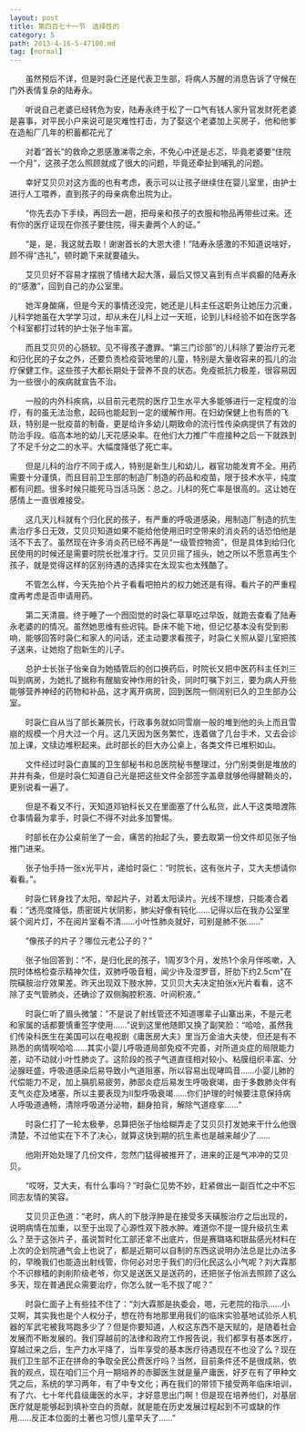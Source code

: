 ```yaml
---
layout: post
title: 第四百七十一节　选择性的
category: 5
path: 2013-4-16-5-47100.md
tag: [normal]
---
```


　　虽然预后不详，但是时袅仁还是代表卫生部，将病人苏醒的消息告诉了守候在门外表情复杂的陆寿永。

　　听说自己老婆已经转危为安，陆寿永终于松了一口气有钱人家升官发财死老婆是喜事，对平民小户来说可是灾难性打击，为了娶这个老婆加上买房子，他和他爹在造船厂几年的积蓄都花光了

　　对着“首长”的救命之恩感激涕零之余，不免心中还是忐忑，毕竟老婆要“住院一个月”，这孩子怎么照顾就成了很大的问题，毕竟还牵扯到哺乳的问题。

　　幸好艾贝贝对这方面的也有考虑，表示可以让孩子继续住在婴儿室里，由护士进行人工喂养，直到孩子的母亲病愈出院为止。

　　“你先去办下手续，再回去一趟，把母亲和孩子的衣服和物品再带些过来。还有你的医疗证现在你孩子要住院，得夫妻两个人的证。”

　　“是，是，我这就去取！谢谢首长的大恩大德！”陆寿永感激的不知道说啥好，顾不得“违礼”，顿时跪下来就要磕头。

　　艾贝贝好不容易才摆脱了情绪大起大落，最后又惊又喜到有点半疯癫的陆寿永的“感激”，回到自己的办公室里。

　　她浑身酸痛，但是今天的事情还没完，她还是儿科主任这职务让她压力沉重，儿科学她虽在大学学习过，却从未在儿科上过一天班，论到儿科经验不如在医学各个科室都打过转的护士张子怡丰富。

　　而且艾贝贝的心肠软。见不得孩子遭罪。“第三门诊部”的儿科除了要治疗元老和归化民的子女之外，还要负责检疫营地里的儿童，特别是大量收容来的孤儿的治疗保健工作。这些孩子大都长期处于营养不良的状态。免疫抵抗力极差，很容易因为一些很小的疾病就宣告不治。

　　一般的内外科疾病，以目前元老院的医疗卫生水平大多能够进行一定程度的治疗，有的虽无法治愈，起码也能起到一定的缓解作用。在妇幼保健上也有质的飞跃，特别是一批疫苗的制备，更是给许多幼儿期致命的流行性传染病提供了有效的防治手段。临高本地的幼儿天花感染率。在他们大力推广牛痘接种之后一下就跌到了不足千分之二的水平。大幅度降低了死亡率。

　　但是儿科的治疗不同于成人，特别是新生儿和幼儿，器官功能发育不全。用药需要十分谨慎，而且目前卫生部的制造厂制造的药品和疫苗，限于技术水平，纯度都有问题。很多时候只能死马当活马医：总之。儿科的死亡率是很高的。这让她在感情上一直很难接受。

　　这几天儿科就有个归化民的孩子，有严重的呼吸道感染，用制造厂制造的抗生素治疗多日无效，艾贝贝知道如果不能给他使用旧时空带来的消炎药的话恐怕他是活不下去了。虽然现在许多消炎药已经不再是“一级管控物资”，但是具体到给归化民使用的时候还是需要时院长批准才行。艾贝贝摇了摇头，她之所以不愿意再生个孩子，就是觉得这样的区别待遇的选择实在太现实也太残酷了。

　　不管怎么样，今天先拍个片子看看吧拍片的权力她还是有得。看片子的严重程度再考虑是否申请用药。

　　第二天清晨。终于睡了一个囫囵觉的时袅仁草草吃过早饭，就跑去查看了陆寿永老婆的的情况。虽然她思维有些迟钝。卧床不能下地，但记忆基本没有受到影响，能够回答时袅仁和家人的问话，还主动要求看孩子，时袅仁关照从婴儿室把孩子送来，让她抱了抱新生的儿子。

　　总护士长张子怡亲自为她插管后的创口换药后，时院长又把中医药科主任刘三叫到病房，为她扎了据称有醒脑安神作用的针灸，同时叮嘱下刘三，要为病人开些能够营养神经的药物和补品，这才离开病房，回到医院一侧阔别已久的卫生部办公室。

　　时袅仁自从当了部长兼院长，行政事务就如同雪崩一般的堆到他的头上而且雪崩的规模一个月大过一个月。这几天因为医务繁忙，连着做了几台手术，又去会诊加上课，文牍边堆积起来。此时部长的巨大办公桌上，各类文件已堆积如山。

　　文件经过时袅仁直属的卫生部秘书和总医院秘书整理过，分门别类倒是堆放的井井有条，但是时袅仁知道自己光是把这些文件全部签字盖章就够他得腱鞘炎的，更别说看一遍了。

　　但是不看又不行，天知道邓铂科长又在里面塞了什么私货，此人干这类暗渡陈仓事情最为拿手，时袅仁不得不对此多加警惕。

　　时部长在办公桌前坐了一会，痛苦的抬起了头，要去取第一份文件却见张子怡推门进来。

　　张子怡手持一张x光平片，递给时袅仁：“时院长，这有张片子，艾大夫想请你看看。”。

　　时袅仁转身找了太阳，举起片子，对着太阳读片。光线不理想，只能凑合着看：“透亮度降低，质密斑片状阴影，肺尖好像有钝化……记得以后在我办公室里装个阅片灯，不在阅片室看不清……小叶性肺炎就好，可别是肺不张……”

　　“像孩子的片子？哪位元老公子的？”

　　张子怡回答到：“不，是归化民的孩子，1周岁3个月，发热1个余月伴咳嗽，入院时体格检查示精神欠佳，双肺呼吸音粗，闻少许及湿罗音，肝肋下约2.5cm"在院磺胺治疗效果差。昨天出现双下肢水肿，艾贝贝大夫决定拍张x光片看看，这不除了支气管肺炎，还确诊了双侧胸腔积液、叶间积液。”

　　时袅仁听了眉头微皱：“不是说了射线管还不知道哪辈子山寨出来，不是元老和家属的话都要慎重签字使用……”说到这里他随即又换了副笑脸：“哈哈，虽然我们传染科医生在美国可以在电视剧《庸医房大夫》里当万金油大夫使，但还是有不熟悉的病情啊哈哈……其实小婴儿呼吸道局部免疫不完善，对所道炎症的局限能力差，动不动就小叶性肺炎了。这阶段的孩子气道直径相对较小、粘膜组织丰富、分泌腺旺盛，呼吸道感染后易导致小气道阻塞，所以容易出现哮鸣音……小婴儿肺的代偿能力不足，加上膈肌易疲劳，肺部炎症后易发生呼吸衰竭，由于多数肺炎伴有支气炎症及堵塞，所以主要表现为II型呼吸衰竭……你们护理的时候要注意保持病人呼吸道通畅，清除呼吸道分泌物，翻身拍背，解除气道痉挛……”

　　时袅仁打了一轮太极拳，总算把张子怡给糊弄走了艾贝贝打发她来干什么他很清楚，不过他实在下不了决心，就算这快到期的抗生素也是越来越少了……

　　他刚开始处理了几份文件，忽然门猛得被推开了，进来的正是气冲冲的艾贝贝。

　　“哎呀，艾大夫，有什么事吗？”时袅仁见势不妙，赶紧做出一副百忙之中不忘同志友情的笑容。

　　艾贝贝正色道：“老时，病人的下肢浮肿是在接受多天磺胺治疗之后出现的，说明病情在加重，以至于出现了心源性双下肢水肿。难道你不提一提升级抗生素么？至于这张片子，虽说暂时化工部还拿不出底片，但是赛璐珞和银盐感光材料在上次的企划院通气会上也说了，都是近期可以自制的东西这说明办法总是比办法多的，早晚我们也能造出射线管，你何必对忠于我们的归化民这么小气呢？刘大霖那个不识稼穑的剥削阶级老爷，你又是送医又是送药的，还把张子怡派去照顾了这么多天，现在普通民众需要治疗，你怎么就一毛不拔了呢？”

　　时袅仁面子上有些挂不住了：“刘大霖那是执委会，嗯，元老院的指示……小艾啊，其实我也是个人权分子，想在符有地那里用我们的临床实验基地试验杀人机器的军武宅被我骂跑多少了？但是你要知道，人权这东西不是天赋的，是随着社会发展而不断发展的。我们穿越前的法律和政府工作报告说，我们都享有基本医疗，穿越过来之后，生产力水平降了，当年享受的基本医疗待遇现在不也没了么？现在我们卫生部不正在拼命的争取全民公费医疗吗？当然，目前条件还不是很成熟，依我的观点，现在咱们三个月一期培养的赤脚医生就是量产庸医，好歹在有了甲种文凭之后，系统的学习两年，有了中专文化；再在我们的带领下接受两年临床培训，有了六、七十年代县级庸医的水平，才好意思出门啊！但是现在培养他们，对基层医疗就是能够起到填补空白的贡献，就是能在历史发展过程起到不可或缺的作用……反正本位面的土著也习惯儿童早夭了……”